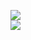 [![](https://img.shields.io/badge/Made%20With-Github%20Spray-lightgrey.svg?style=for-the-badge&logo=github)](https://github.com/Annihil/github-spray#21099)  
[![](https://i.imgur.com/2DrTn0Z.gif)](https://github.com/Annihil/github-spray)